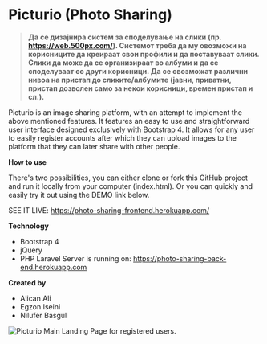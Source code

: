 
# Picturio (Photo Sharing)

> **Да се дизајнира систем за споделување на слики (пр. https://web.500px.com/). Системот треба да му овозможи на корисниците да креираат свои профили и да поставуваат слики. Слики да може да се организираат во албуми и да се споделуваат со други корисници. Да се овозможат различни нивоа на пристап до сликите/албумите (јавни, приватни, пристап дозволен само за некои корисници, времен пристап и сл.).**

Picturio is an image sharing platform, with an attempt to implement the above mentioned features. It features an easy to use and straightforward user interface designed exclusively with Bootstrap 4. It allows for any user to easily register accounts after which they can upload images to the platform that they can later share with other people. 


**How to use**

There's two possibilities, you can either clone or fork this GitHub project and run it locally from your computer (index.html). Or you can quickly and easily try it out using the DEMO link below.

SEE IT LIVE:
https://photo-sharing-frontend.herokuapp.com/

**Technology**

 - Bootstrap 4
 - jQuery
 - PHP Laravel
Server is running on: https://photo-sharing-back-end.herokuapp.com

**Created by**
 - Alican Ali
 - Egzon Iseini
 - Nilufer Basgul

![Picturio Main Landing Page for registered users.](https://i.imgur.com/T98jkiM.png)
